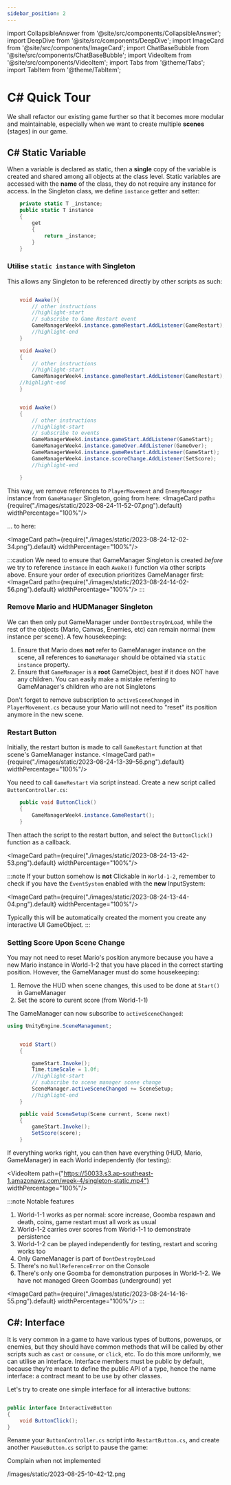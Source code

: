 ```yaml
---
sidebar_position: 2
---
```


import CollapsibleAnswer from '@site/src/components/CollapsibleAnswer';
import DeepDive from '@site/src/components/DeepDive';
import ImageCard from '@site/src/components/ImageCard';
import ChatBaseBubble from '@site/src/components/ChatBaseBubble';
import VideoItem from '@site/src/components/VideoItem';
import Tabs from '@theme/Tabs';
import TabItem from '@theme/TabItem';

# C# Quick Tour

We shall refactor our existing game further so that it becomes more modular and maintainable, especially when we want to create multiple **scenes** (stages) in our game.

## C# Static Variable

When a variable is declared as static, then a **single** copy of the variable is created and shared among all objects at the class level. Static variables are accessed with the **name** of the class, they do not require any instance for access. In the Singleton class, we define `instance` getter and setter:

```cs
    private static T _instance;
    public static T instance
    {
        get
        {
            return _instance;
        }
    }
```

### Utilise `static instance` with Singleton

This allows any Singleton to be referenced directly by other scripts as such:

<Tabs> 
<TabItem value="1" label="PlayerMovement.cs">

```cs title="PlayerMovement.cs"

    void Awake(){
        // other instructions
        //highlight-start
        // subscribe to Game Restart event
        GameManagerWeek4.instance.gameRestart.AddListener(GameRestart);
        //highlight-end
    }

```

</TabItem>

<TabItem value="2" label="EnemyManager.cs">

```cs
    void Awake()
    {
        // other instructions
        //highlight-start
        GameManagerWeek4.instance.gameRestart.AddListener(GameRestart);
    //highlight-end
    }

```

</TabItem>

<TabItem value="3" label="HUDManager.cs">

```cs

    void Awake()
    {
        // other instructions
        //highlight-start
        // subscribe to events
        GameManagerWeek4.instance.gameStart.AddListener(GameStart);
        GameManagerWeek4.instance.gameOver.AddListener(GameOver);
        GameManagerWeek4.instance.gameRestart.AddListener(GameStart);
        GameManagerWeek4.instance.scoreChange.AddListener(SetScore);
        //highlight-end

    }
```

</TabItem>

</Tabs>

This way, we <span className="orange-bold">remove</span> references to `PlayerMovement` and `EnemyManager` instance from `GameManager` Singleton, going from here:
<ImageCard path={require("./images/static/2023-08-24-11-52-07.png").default} widthPercentage="100%"/>

... to here:

<ImageCard path={require("./images/static/2023-08-24-12-02-34.png").default} widthPercentage="100%"/>

:::caution
We need to ensure that GameManager Singleton is created _before_ we try to reference `instance` in each `Awake()` function via other scripts above. Ensure your order of execution prioritizes GameManager first:
<ImageCard path={require("./images/static/2023-08-24-14-02-56.png").default} widthPercentage="100%"/>
:::

### Remove Mario and HUDManager Singleton

We can then <span className="orange-bold">only</span> put GameManager under `DontDestroyOnLoad`, while the rest of the objects (Mario, Canvas, Enemies, etc) can remain normal (new instance per scene). A few housekeeping:

1. Ensure that Mario does **not** refer to GameManager instance on the scene, <span className="orange-bold">all</span> references to `GameManager` should be obtained via `static instance` property.
2. Ensure that `GameManager` is a **root** GameObject, best if it does NOT have any children. You can easily make a mistake referring to GameManager's children who are not Singletons

Don't forget to <span className="orange-bold">remove</span> subscription to `activeSceneChanged` in `PlayerMovement.cs` because your Mario will not need to "reset" its position anymore in the new scene.

### Restart Button

Initially, the restart button is made to call `GameRestart` function at that scene's GameManager instance.
<ImageCard path={require("./images/static/2023-08-24-13-39-56.png").default} widthPercentage="100%"/>

You need to call `GameRestart` via script instead. Create a new script called `ButtonController.cs`:

```cs title="ButtonController.cs"
    public void ButtonClick()
    {
        GameManagerWeek4.instance.GameRestart();
    }
```

Then attach the script to the restart button, and select the `ButtonClick()` function as a callback.

<ImageCard path={require("./images/static/2023-08-24-13-42-53.png").default} widthPercentage="100%"/>

:::note
If your button somehow is **not** Clickable in `World-1-2`, remember to check if you have the `EventSystem` enabled with the **new** InputSystem:

<ImageCard path={require("./images/static/2023-08-24-13-44-04.png").default} widthPercentage="100%"/>

Typically this will be automatically created the moment you create any interactive UI GameObject.
:::

### Setting Score Upon Scene Change

You may not need to reset Mario's position anymore because you have a new Mario instance in World-1-2 that you have placed in the correct starting position. However, the GameManager must do some housekeeping:

1. Remove the HUD when scene changes, this used to be done at `Start()` in GameManager
2. Set the score to curent score (from World-1-1)

The GameManager can now subscribe to `activeSceneChanged`:

```cs title="GameManager.cs"
using UnityEngine.SceneManagement;


    void Start()
    {

        gameStart.Invoke();
        Time.timeScale = 1.0f;
        //highlight-start
        // subscribe to scene manager scene change
        SceneManager.activeSceneChanged += SceneSetup;
        //highlight-end
    }

    public void SceneSetup(Scene current, Scene next)
    {
        gameStart.Invoke();
        SetScore(score);
    }

```

If everything works right, you can then have <span className="orange-bold">everything</span> (HUD, Mario, GameManager) in each World independently (for testing):

<VideoItem path={"https://50033.s3.ap-southeast-1.amazonaws.com/week-4/singleton-static.mp4"} widthPercentage="100%"/>

:::note Notable features

1. World-1-1 works as per normal: score increase, Goomba respawn and death, coins, game restart must all work as usual
2. World-1-2 carries over scores from World-1-1 to demonstrate persistence
3. World-1-2 can be played independently for testing, restart and scoring works too
4. Only GameManager is part of `DontDestroyOnLoad`
5. There's no `NullReferenceError` on the Console
6. There's only one Goomba for demonstration purposes in World-1-2. We have not managed Green Goombas (underground) yet

<ImageCard path={require("./images/static/2023-08-24-14-16-55.png").default} widthPercentage="100%"/>
:::

## C#: Interface

It is very common in a game to have various types of buttons, powerups, or enemies, but they should have common methods that will be called by other scripts such as `cast` or `consume`, or `click`, etc. To do this more uniformly, we can utilise an interface. Interface members must be public by default, because they’re meant to define the public API of a type, hence the name <span className="orange-bold">interface</span>: a contract meant to be use by other classes.

Let's try to create one simple interface for all interactive buttons:

```cs title="InteractiveButton.s"

public interface InteractiveButton
{
    void ButtonClick();
}

```

Rename your `ButtonController.cs` script into `RestartButton.cs`, and create another `PauseButton.cs` script to pause the game:

<Tabs>

</Tabs>

Complain when not implemented

/images/static/2023-08-25-10-42-12.png
